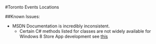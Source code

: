 #Toronto Events Locations

##Known Issues:

- MSDN Documentation is incredibly inconsistent.
    - Certain C# methods listed for classes are not widely available for Windows 8 Store App development see [this](http://www.example.com)